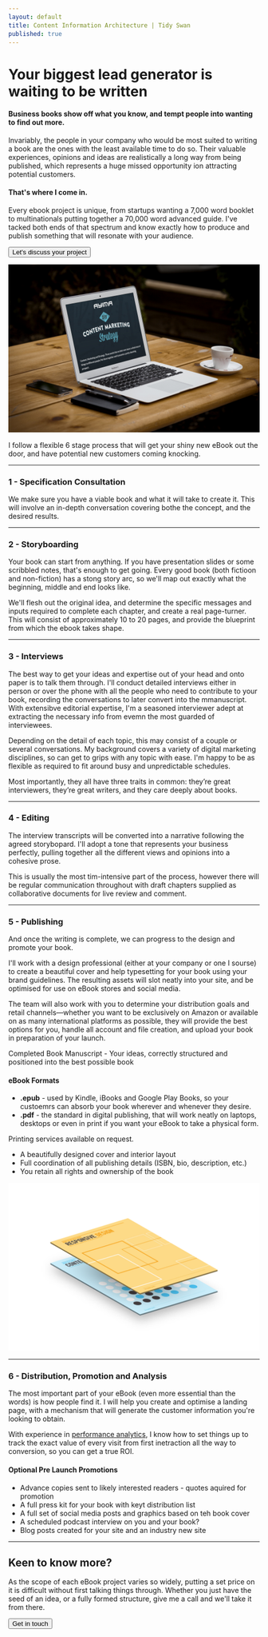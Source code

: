 ```yaml
---
layout: default
title: Content Information Architecture | Tidy Swan
published: true
---
```

# Your biggest lead generator is waiting to be written

#### Business books show off what you know, and tempt people into wanting to find out more.

Invariably, the people in your company who would be most suited to writing a book are the ones with the least available time to do so. Their valuable experiences, opinions and ideas are realistically a long way from being published, which represents a huge missed opportunity ion attracting potential customers.

#### That's where I come in.

Every ebook project is unique, from startups wanting a 7,000 word booklet to multinationals putting together a 70,000 word advanced guide. I've tacked both ends of that spectrum and know exactly how to produce and publish something that will resonate with your audience.

<a href="/contact"><button class="button">Let's discuss your project</button></a>

![diy-content-marketing-strategy.jpg](/assets/img/diy-content-marketing-strategy.jpg)

I follow a flexible 6 stage process that will get your shiny new eBook out the door, and have potential new customers coming knocking.

---
### 1 - Specification Consultation

We make sure you have a viable book and what it will take to create it. This will involve an in-depth conversation covering bothe the concept, and the desired results.

---
### 2 - Storyboarding

Your book can start from anything. If you have presentation slides or some scribbled notes, that's enough to get going. Every good book (both fictioon and non-fiction) has a stong story arc, so we'll map out exactly what the beginning, middle and end looks like.

We'll flesh out the original idea, and determine the specific messages and inputs required to complete each chapter, and create a real page-turner. This will consist of approximately 10 to 20 pages, and provide the blueprint from which the ebook takes shape.

---
### 3 - Interviews

The best way to get your ideas and expertise out of your head and onto paper is to talk them through. I'll conduct detailed interviews either in person or over the phone with all the people who need to contribute to your book, recording the conversations to later convert into the mmanuscript. With extensibve editorial expertise, I'm a seasoned interviewer adept at extracting the necessary info from evemn the most guarded of interviewees.

Depending on the detail of each topic, this may consist of a couple or several conversations. My background covers a variety of digital marketing disciplines, so can get to grips with any topic with ease. I'm happy to be as flexible as required to fit around busy and unpredictable schedules.

Most importantly, they all have three traits in common: they’re great interviewers, they’re great writers, and they care deeply about books.

---
### 4 - Editing

The interview transcripts will be converted into a narrative following the agreed storybopard. I'll adopt a tone that represents your business perfectly, pulling together all the different views and opinions into a cohesive prose.

This is usually the most tim-intensive part of the process, however there will be regular communication throughout with draft chapters supplied as collaborative documents for live review and comment.

---
### 5 - Publishing

And once the writing is complete, we can progress to the design and promote your book.

I'll work with a design professional (either at your company or one I sourse) to create a beautiful cover and help typesetting for your book using your brand guidelines. The resulting assets will slot neatly into your site, and be optimised for use on eBook stores and social media.

The team will also work with you to determine your distribution goals and retail channels—whether you want to be exclusively on Amazon or available on as many international platforms as possible, they will provide the best options for you, handle all account and file creation, and upload your book in preparation of your launch.

Completed Book Manuscript - Your ideas, correctly structured and positioned into the best possible book

#### eBook Formats 

- **.epub** - used by Kindle, iBooks and Google Play Books, so your custoemrs can absorb your book wherever and whenever they desire.
- **.pdf** - the standard in digital publishing, that will work neatly on laptops, desktops or even in print if you want your eBook to take a physical form.

Printing services available on request.

- A beautifully designed cover and interior layout
- Full coordination of all publishing details (ISBN, bio, description, etc.)
- You retain all rights and ownership of the book

![ebooks.png](/assets/img/ebooks.png)

---
### 6 - Distribution, Promotion and Analysis

The most important part of your eBook (even more essential than the words) is how people find it. I will help you create and optimise a landing page, with a mechanism that will generate the customer information you're looking to obtain.

With experience in [performance analytics](/consultancy/performance-analytics/), I know how to set things up to track the exact value of every visit from first inetraction all the way to conversion, so you can get a true ROI.

#### Optional Pre Launch Promotions
- Advance copies sent to likely interested readers - quotes aquired for promotion
- A full press kit for your book with keyt distribution list
- A full set of social media posts and graphics based on teh book cover
- A scheduled podcast interview on you and your book?
- Blog posts created for your site and an industry new site

---
## Keen to know more?

As the scope of each eBook project varies so widely, putting a set price on it is difficult without first talking things through. Whether you just have the seed of an idea, or a fully formed structure, give me a call and we'll take it from there.

<a href="/contact"><button class="button">Get in touch</button></a>
